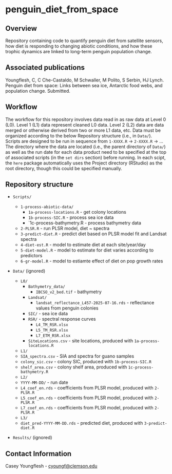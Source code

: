 # penguin_diet_from_space


## Overview

Repository containing code to quantify penguin diet from satellite sensors, how diet is responding to changing abiotic conditions, and how these trophic dynamics are linked to long-term penguin population change.


## Associated publications

Youngflesh, C, C Che-Castaldo, M Schwaller, M Polito, S Serbin, HJ Lynch. Penguin diet from space: Links between sea ice, Antarctic food webs, and population change. Submitted.


## Workflow

The workflow for this repository involves data read in as raw data at Level 0 (L0). Level 1 (L1) data represent cleaned L0 data. Level 2 (L2) data are data merged or otherwise derived from two or more L1 data, etc. Data must be organized according to the below Repository structure (i.e., in `Data/`). Scripts are designed to be run in sequence from `1-XXXX.R` -> `2-XXXX.R` -> ... The directory where the data are located (i.e., the parent directory of `Data/`) as well as the run date for each data product need to be specified at the top of associated scripts (in the `set dirs` section) before running. In each scipt, the `here` package automatically uses the Project directory (RStudio) as the root directory, though this could be specified manually.


## Repository structure

* `Scripts/`
  * `1-process-abiotic-data/`
    * `1a-process-locations.R` - get colony locations
    * `1b-process-SIC.R` - process sea ice data
    * `1c-process-bathymetry.R - process bathymetry data
  * `2-PLSR.R` - run PLSR model, diet ~ spectra
  * `3-predict-diet.R` - predict diet based on PLSR model fit and Landsat spectra
  * `4-diet-est.R` - model to estimate diet at each site/year/day
  * `5-diet-model.R` - model to estimate for diet varies according to predictors
  * `6-gr-model.R` - model to estiamte effect of diet on pop growth rates
 
* `Data/` (ignored)
  * `L0/`
    * `Bathymetry_data/`
      * `IBCSO_v2_bed.tif` - bathymetry
    * `Landsat/`
      * `landsat_reflectance_L457-2025-07-16.rds` - reflectance values from penguin colonies
    * `SIC/` - sea ice data
    * `RSR/` - spectral response curves
      * `L4_TM_RSR.xlsx`
      * `L5_TM_RSR.xlsx`
      * `L7_ETM_RSR.xlsx`
    * `SiteLocations.csv` - site locations, produced with `1a-process-locations.R`
  * `L1/`
   * `SIA_spectra.csv` - SIA and spectra for guano samples
   * `colony_sic.csv` - colony SIC, produced with `1b-process-SIC.R`
   * `shelf_area.csv` - colony shelf area, produced with `1c-process-bathymetry.R`
  * `L2/`
   * `YYYY-MM-DD/` - run date
    * `L4_coef_en.rds` - coefficients from PLSR model, produced with `2-PLSR.R`
    * `L5_coef_en.rds` - coefficients from PLSR model, produced with `2-PLSR.R`
    * `L7_coef_en.rds` - coefficients from PLSR model, produced with `2-PLSR.R`
  * `L3/`
   * `diet_pred-YYYY-MM-DD.rds` - predicted diet, produced with `3-predict-diet.R`
* `Results/` (ignored)


## Contact Information

Casey Youngflesh - cyoungf@clemson.edu
